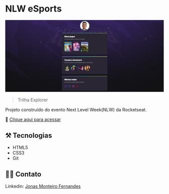 # NLW eSports 
![preview](./assets/Captura%20de%20tela%202022-09-16%20140514.png)

> Trilha Explorer

Projeto construído do evento Next Level Week(NLW) da Rocketseat.

🚀 [Clique aqui para acessar](https://jonasmfernandes.github.io/nlwesports-explorer/) 

## ⚒️ Tecnologias

- HTML5
- CSS3
- Git

## 👨‍💻 Contato

Linkedin: [Jonas Monteiro Fernandes](https://www.linkedin.com/in/jonas-monteiro-fernandes/)
